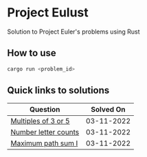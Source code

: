 # Project Eulust

Solution to Project Euler's problems using Rust

## How to use

```bash
cargo run <problem_id>
```

## Quick links to solutions

| Question                                                                                                                           | Solved On   |
| ---------------------------------------------------------------------------------------------------------------------------------- | ----------- |
| [Multiples of 3 or 5](https://github.com/nighostchris/project-eulust/blob/master/src/solution/p1.rs)                               | 03-11-2022  |
| [Number letter counts](https://github.com/nighostchris/project-eulust/blob/master/src/solution/p17.rs)                             | 03-11-2022  |
| [Maximum path sum I](https://github.com/nighostchris/project-eulust/blob/master/src/solution/p18.rs)                               | 03-11-2022  |

